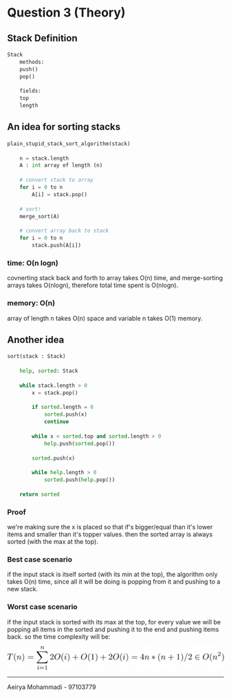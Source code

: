# Question 3 (Theory)

## Stack Definition
```py
Stack 
    methods:
    push()
    pop()

    fields:
    top
    length

```
## An idea for sorting stacks 

```py
plain_stupid_stack_sort_algorithm(stack)

    n = stack.length
    A : int array of length (n)

    # convert stack to array
    for i = 0 to n
        A[i] = stack.pop()

    # sort!
    merge_sort(A)

    # convert array back to stack
    for i = 0 to n
        stack.push(A[i])    

```
### time: O(n logn)
covnerting stack back and forth to array takes O(n) time,
and merge-sorting arrays takes O(nlogn), therefore total time spent is O(nlogn).
### memory: O(n)
array of length n takes O(n) space and variable n takes O(1) memory.


## Another idea

```py
sort(stack : Stack)

    help, sorted: Stack

    while stack.length > 0
        x = stack.pop()
       
        if sorted.length = 0
            sorted.push(x)
            continue
        
        while x < sorted.top and sorted.length > 0
            help.push(sorted.pop())

        sorted.push(x)

        while help.length > 0
            sorted.push(help.pop())

    return sorted
```

### Proof
we're making sure the x is placed so that if's bigger/equal than it's lower items and smaller than it's topper values. then the sorted array is always sorted (with the max at the top).

### Best case scenario
if the input stack is itself sorted (with its min at the top), the algorithm only takes O(n) time, since all it will be doing is popping from it and pushing to a new stack.

### Worst case scenario
if the input stack is sorted with its max at the top, for every value we will be popping all items in the sorted and pushing it to the end and pushing items back. so the time complexity will be:

![O(n^2)](eq-t2.png)

---
Aeirya Mohammadi -
97103779